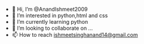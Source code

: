 - 👋 Hi, I’m @AnandIshmeet2009
- 👀 I’m interested in python,html and css
- 🌱 I’m currently learning python
- 💞️ I’m looking to collaborate on ...
- 📫 How to reach ishmeetsinghanand14@gmail.com

<!---
AnandIshmeet2009/AnandIshmeet2009 is a ✨ special ✨ repository because its `README.md` (this file) appears on your GitHub profile.
You can click the Preview link to take a look at your changes.
--->
